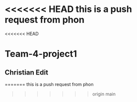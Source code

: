 <<<<<<< HEAD
this is a push request from phon
=======
<<<<<<< HEAD
# Team-4-project1

## Christian Edit
=======
this is a push request from phon
>>>>>>> origin
>>>>>>> main
